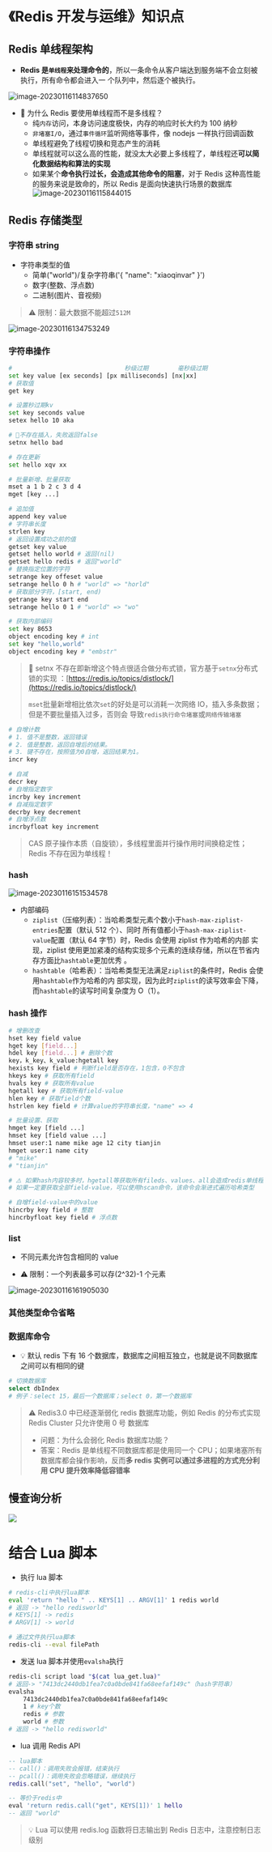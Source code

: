 # 《Redis 开发与运维》知识点

## Redis 单线程架构

- **Redis 是`单线程`来处理命令的**，所以一条命令从客户端达到服务端不会立刻被执行，所有命令都会进入一
  个队列中，然后逐个被执行。

![image-20230116114837650](./images/image-20230116114837650.png)

- 🥕 为什么 Redis 要使用单线程而不是多线程？
  - 纯`内存`访问，本身访问速度极快，内存的响应时长大约为 100 纳秒
  - `非堵塞I/O`，通过`事件循环`监听网络等事件，像 nodejs 一样执行回调函数
  - 单线程避免了线程切换和竞态产生的消耗
  - 单线程就可以这么高的性能，就没太大必要上多线程了，单线程还**可以简化数据结构和算法的实现**
  - 如果某个**命令执行过长，会造成其他命令的阻塞**，对于 Redis 这种高性能的服务来说是致命的，所以
    Redis 是面向快速执行场景的数据库
    ![image-20230116115844015](./images/image-20230116115844015.png)

## Redis 存储类型

### 字符串 string

- 字符串类型的值
  - 简单("world")/复杂字符串('{ "name": "xiaoqinvar" }')
  - 数字(整数、浮点数)
  - 二进制(图片、音视频)

> ⚠️ 限制：最大数据不能超过`512M`

![image-20230116134753249](./images/image-20230116134753249.png)

### 字符串操作

```bash
# 								秒级过期		毫秒级过期					key必须不存在(多用于新增) / key必须存在(多用与更新)
set key value [ex seconds] [px milliseconds] [nx|xx]
# 获取值
get key

# 设置秒过期kv
set key seconds value
setex hello 10 aka

# 🥕不存在插入，失败返回false
setnx hello bad

# 存在更新
set hello xqv xx

# 批量新增、批量获取
mset a 1 b 2 c 3 d 4
mget [key ...]

# 追加值
append key value
# 字符串长度
strlen key
# 返回设置成功之前的值
getset key value
getset hello world # 返回(nil)
getset hello redis # 返回"world"
# 替换指定位置的字符
setrange key offeset value
setrange hello 0 h # "world" => "horld"
# 获取部分字符，[start, end)
getrange key start end
setrange hello 0 1 # "world" => "wo"

# 获取内部编码
set key 8653
object encoding key # int
set key "hello,world"
object encoding key # "embstr"
```

> 🥕 setnx 不存在即新增这个特点很适合做分布式锁，官方基于`setnx`分布式锁的实现
> ：[https://redis.io/topics/distlock/](https://redis.io/topics/distlock/)
>
> `mset`批量新增相比依次`set`的好处是可以消耗一次网络 IO，插入多条数据；但是不要批量插入过多，否则会
> 导致`redis执行命令堵塞`或`网络传输堵塞`

```bash
# 自增计数
# 1. 值不是整数，返回错误
# 2. 值是整数，返回自增后的结果。
# 3. 键不存在，按照值为0自增，返回结果为1。
incr key

# 自减
decr key
# 自增指定数字
incrby key increment
# 自减指定数字
decrby key decrement
# 自增浮点数
incrbyfloat key increment
```

> CAS 原子操作本质（自旋锁），多线程里面并行操作用时间换稳定性；Redis 不存在因为单线程！

### hash

![image-20230116151534578](./images/image-20230116151534578.png)

- 内部编码
  - `ziplist`（压缩列表）：当哈希类型元素个数小于`hash-max-ziplist-entries`配置（默认 512 个）、同时
    所有值都小于`hash-max-ziplist-value`配置（默认 64 字节）时，Redis 会使用 ziplist 作为哈希的内部
    实现，ziplist 使用更加紧凑的结构实现多个元素的连续存储，所以在节省内存方面比`hashtable`更加优秀
    。
  - `hashtable`（哈希表）：当哈希类型无法满足`ziplist`的条件时，Redis 会使用`hashtable`作为哈希的内
    部实现，因为此时`ziplist`的读写效率会下降，而`hashtable`的读写时间复杂度为 O（1）。

### hash 操作

```bash
# 增删改查
hset key field value
hget key [field...]
hdel key [field...] # 删除个数
key，k_key、k_value:hgetall key
hexists key field # 判断field是否存在，1包含，0不包含
hkeys key # 获取所有field
hvals key # 获取所有value
hgetall key # 获取所有field-value
hlen key # 获取field个数
hstrlen key field # 计算value的字符串长度，"name" => 4

# 批量设置、获取
hmget key [field ...]
hmset key [field value ...]
hmset user:1 name mike age 12 city tianjin
hmget user:1 name city
# "mike"
# "tianjin"

# ⚠️ 如果hash内容较多时，hgetall等获取所有fileds、values、all会造成redis单线程堵塞问题！
# 如果一定要获取全部field-value，可以使用hscan命令，该命令会渐进式遍历哈希类型

# 自增field-value中的value
hincrby key field # 整数
hincrbyfloat key field # 浮点数
```

### list

- 不同元素允许包含相同的 value

- ⚠️ 限制：一个列表最多可以存(2^32)-1 个元素

![image-20230116161905030](./images/image-20230116161905030.png)

### 其他类型命令省略

### 数据库命令

- 💡 默认 redis 下有 16 个数据库，数据库之间相互独立，也就是说不同数据库之间可以有相同的键

```bash
# 切换数据库
select dbIndex
# 例子：select 15，最后一个数据库；select 0，第一个数据库
```

> ⚠️ Redis3.0 中已经逐渐弱化 redis 数据库功能，例如 Redis 的分布式实现 Redis Cluster 只允许使用 0 号
> 数据库
>
> - 问题：为什么会弱化 Redis 数据库功能？
> - 答案：Redis 是单线程不同数据库都是使用同一个 CPU；如果堵塞所有数据库都会操作影响，反而**多 redis
>   实例可以通过多进程的方式充分利用 CPU 提升效率降低容错率**

## 慢查询分析

![](./images/4ddb4448-9af4-49c6-84f9-03702c097324.jpeg)

##

# 结合 Lua 脚本

- 执行 lua 脚本

```bash
# redis-cli中执行lua脚本
eval 'return "hello " .. KEYS[1] .. ARGV[1]' 1 redis world
# 返回 -> "hello redisworld"
# KEYS[1] -> redis
# ARGV[1] -> world

# 通过文件执行lua脚本
redis-cli --eval filePath
```

- 发送 lua 脚本并使用`evalsha`执行

```bash
redis-cli script load "$(cat lua_get.lua)"
# 返回-> "7413dc2440db1fea7c0a0bde841fa68eefaf149c"（hash字符串）
evalsha
	7413dc2440db1fea7c0a0bde841fa68eefaf149c
	1 # key个数
	redis # 参数
	world # 参数
# 返回 -> "hello redisworld"
```

- lua 调用 Redis API

```lua
-- lua脚本
-- call()：调用失败会报错，结束执行
-- pcall()：调用失败会忽略错误，继续执行
redis.call("set", "hello", "world")

-- 等价于redis中
eval 'return redis.call("get", KEYS[1])' 1 hello
-- 返回 "world"
```

> 💡 Lua 可以使用 redis.log 函数将日志输出到 Redis 日志中，注意控制日志级别
